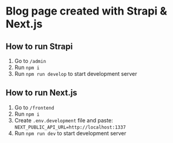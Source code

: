 # Blog page created with Strapi & Next.js

## How to run Strapi

1. Go to `/admin`
2. Run `npm i`
3. Run `npm run develop` to start development server

## How to run Next.js

1. Go to `/frontend`
2. Run `npm i`
3. Create `.env.development` file and paste: `NEXT_PUBLIC_API_URL=http://localhost:1337`
4. Run `npm run dev` to start development server
